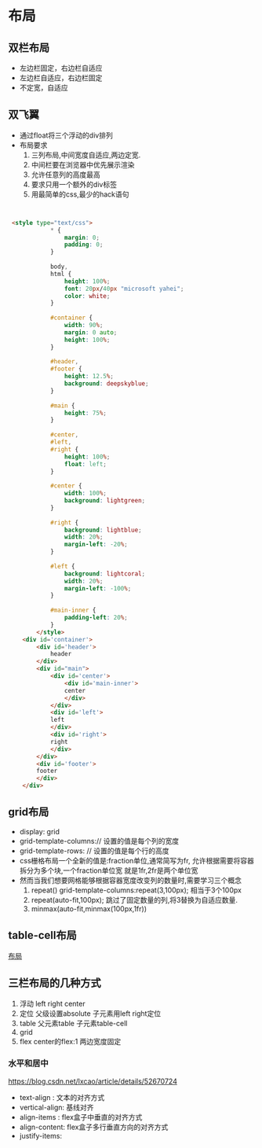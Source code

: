 # 布局
## 双栏布局
* 左边栏固定，右边栏自适应
* 左边栏自适应，右边栏固定
* 不定宽，自适应


## 双飞翼
- 通过float将三个浮动的div排列
- 布局要求
    1. 三列布局,中间宽度自适应,两边定宽.
    2. 中间栏要在浏览器中优先展示渲染
    3. 允许任意列的高度最高
    4. 要求只用一个额外的div标签
    5. 用最简单的css,最少的hack语句
```html


 <style type="text/css">
            * {
                margin: 0;
                padding: 0;
            }
            
            body,
            html {
                height: 100%;
                font: 20px/40px "microsoft yahei";
                color: white;
            }
            
            #container {
                width: 90%;
                margin: 0 auto;
                height: 100%;
            }
            
            #header,
            #footer {
                height: 12.5%;
                background: deepskyblue;
            }
            
            #main {
                height: 75%;
            }
            
            #center,
            #left,
            #right {
                height: 100%;
                float: left;
            }
            
            #center {
                width: 100%;
                background: lightgreen;
            }
            
            #right {
                background: lightblue;
                width: 20%;
                margin-left: -20%;
            }
            
            #left {
                background: lightcoral;
                width: 20%;
                margin-left: -100%;
            }
            
            #main-inner {
                padding-left: 20%;
            }
        </style>
    <div id='container'>
        <div id='header'>
            header
        </div>
        <div id="main">
            <div id='center'>
                <div id='main-inner'>
                center  
                </div>
            </div>
            <div id='left'>
            left
            </div>
            <div id='right'>
            right
            </div>
        </div>
        <div id='footer'>
        footer
        </div>
    </div>
```

## grid布局
- display: grid
- grid-template-columns:// 设置的值是每个列的宽度
- grid-template-rows: // 设置的值是每个行的高度
- css栅格布局一个全新的值是:fraction单位,通常简写为fr, 允许根据需要将容器拆分为多个块,一个fraction单位宽 就是1fr,2fr是两个单位宽
- 然而当我们想要网格能够根据容器宽度改变列的数量时,需要学习三个概念
    1. repeat() 
    grid-template-columns:repeat(3,100px); 相当于3个100px
    2. repeat(auto-fit,100px); 跳过了固定数量的列,将3替换为自适应数量.
    3. minmax(auto-fit,minmax(100px,1fr)) 
###
## table-cell布局
[布局](https://blog.csdn.net/messagebox_/article/details/82380913)

## 三栏布局的几种方式
1. 浮动  left right center
2. 定位  父级设置absolute 子元素用left right定位
3. table 父元素table 子元素table-cell
4. grid
5. flex center的flex:1 两边宽度固定

### 水平和居中
https://blog.csdn.net/lxcao/article/details/52670724
* text-align : 文本的对齐方式
* vertical-align:  基线对齐
* align-items : flex盒子中垂直的对齐方式
* align-content: flex盒子多行垂直方向的对齐方式
* justify-items: 